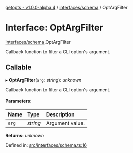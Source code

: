 [getopts - v1.0.0-alpha.4](../README.md) / [interfaces/schema](../modules/interfaces_schema.md) / OptArgFilter

# Interface: OptArgFilter

[interfaces/schema](../modules/interfaces_schema.md).OptArgFilter

Callback function to filter a CLI option's argument.

## Callable

▸ **OptArgFilter**(`arg`: _string_): _unknown_

Callback function to filter a CLI option's argument.

#### Parameters:

| Name  | Type     | Description     |
| :---- | :------- | :-------------- |
| `arg` | _string_ | Argument value. |

**Returns:** _unknown_

Defined in: [src/interfaces/schema.ts:16](https://github.com/prasadrajandran/node-getopts/blob/62e4ad2/src/interfaces/schema.ts#L16)
